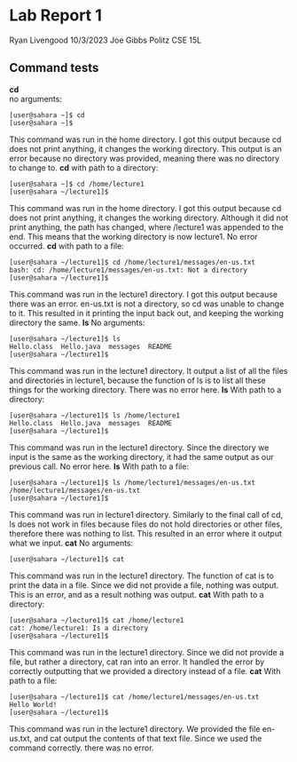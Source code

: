 # Lab Report 1
Ryan Livengood
10/3/2023
Joe Gibbs Politz
CSE 15L

## Command tests
**cd**
<br />
no arguments: 
```
[user@sahara ~]$ cd
[user@sahara ~]$ 
```
This command was run in the home directory. I got this output because cd does not print anything, it changes the working directory. This output is an error because no directory was provided, meaning there was no directory to change to.
**cd**
with path to a directory:
```
[user@sahara ~]$ cd /home/lecture1
[user@sahara ~/lecture1]$ 
```
This command was run in the home directory. I got this output because cd does not print anything, it changes the working directory. Although it did not print anything, the path has changed, where /lecture1 was appended to the end. This means that the working directory is now lecture1. No error occurred.
**cd**
with path to a file:
```
[user@sahara ~/lecture1]$ cd /home/lecture1/messages/en-us.txt
bash: cd: /home/lecture1/messages/en-us.txt: Not a directory
[user@sahara ~/lecture1]$ 
```
This command was run in the lecture1 directory. I got this output because there was an error. en-us.txt is not a directory, so cd was unable to change to it. This resulted in it printing the input back out, and keeping the working directory the same.
**ls**
No arguments: 
```
[user@sahara ~/lecture1]$ ls
Hello.class  Hello.java  messages  README
[user@sahara ~/lecture1]$ 
```
This command was run in the lecture1 directory. It output a list of all the files and directories in lecture1, because the function of ls is to list all these things for the working directory. There was no error here.
**ls**
With path to a directory:
```
[user@sahara ~/lecture1]$ ls /home/lecture1
Hello.class  Hello.java  messages  README
[user@sahara ~/lecture1]$ 
```
This command was run in the lecture1 directory. Since the directory we input is the same as the working directory, it had the same output as our previous call. No error here.
**ls**
With path to a file:
```
[user@sahara ~/lecture1]$ ls /home/lecture1/messages/en-us.txt
/home/lecture1/messages/en-us.txt
[user@sahara ~/lecture1]$ 
```
This command was run in lecture1 directory. Similarly to the final call of cd, ls does not work in files because files do not hold directories or other files, therefore there was nothing to list. This resulted in an error where it output what we input.
**cat**
No arguments: 
```
[user@sahara ~/lecture1]$ cat
```
This command was run in the lecture1 directory. The function of cat is to print the data in a file. Since we did not provide a file, nothing was output. This is an error, and as a result nothing was output.
**cat**
With path to a directory:
```
[user@sahara ~/lecture1]$ cat /home/lecture1
cat: /home/lecture1: Is a directory
[user@sahara ~/lecture1]$ 
```
This command was run in the lecture1 directory. Since we did not provide a file, but rather a directory, cat ran into an error. It handled the error by correctly outputting that we provided a directory instead of a file.
**cat**
With path to a file:
```
[user@sahara ~/lecture1]$ cat /home/lecture1/messages/en-us.txt
Hello World!
[user@sahara ~/lecture1]$
```
This command was run in the lecture1 directory. We provided the file en-us.txt, and cat output the contents of that text file. Since we used the command correctly. there was no error.

